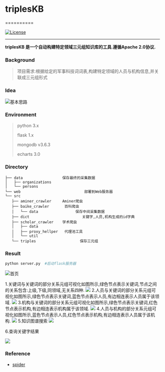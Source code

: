 # triplesKB
==========

[![License](https://img.shields.io/badge/license-Apache%202-4EB1BA.svg)](https://www.apache.org/licenses/LICENSE-2.0.html)

*****

**triplesKB 是一个自动构建特定领域三元组知识库的工具.遵循Apache 2.0协议.**

### Background

> 项目需求:根据给定的军事科技词词表,构建特定领域的人员与机构信息,并关联成三元组形式

### Idea

![基本思路](img/pipline.png)

### Environment

> python 3.x
>
> flask 1.x
>
> mongodb v3.6.3
>
> echarts 3.0

### Directory
```
├── data                  保存最终的采集数据
│   ├── organizations
│   └── persons
└── web                             部署到Web服务器
└── src
   ├── aminer_crawler     Aminer爬虫
   ├── baike_crawler       百科爬虫
   │   └── data                 保存中间采集数据
   ├── dict                        关键字,人员,机构生成的id字典
   ├── scholar_crawler    学术爬虫
   │   ├── data
   │   ├── proxy_hellper   代理池工具
   │   └── util
   └── triples                    保存三元组
```
### Result

```python
python server.py  #启动flask服务器
```

![首页](img/web_index.png)

1.关键词与关键词的部分关系元组可视化如图所示,绿色节点表示关键词,节点之间的关系包含:上级,下级,同领域,无关系四种.
![](img/1.png)
2.人员与关键词的部分关系元组可视化如图所示,绿色节点表示关键词,蓝色节点表示人员,有边相连表示人员属于该领域.
![](img/2.png)
3.机构与关键词的部分关系元组可视化如图所示,绿色节点表示关键词,红色节点表示机构,有边相连表示机构属于该领域.
![](img/3.png)
4.人员与机构的部分关系元组可视化如图所示,蓝色节点表示人员,红色节点表示机构,有边相连表示人员属于该机构.
![](img/4.png)
5.知识图谱搜索
![](img/search_keyword.png)

6.查询关键字结果

![](img/6.png)


### Reference

- [spider](https://github.com/jasonhavend/DJH-Spider)
